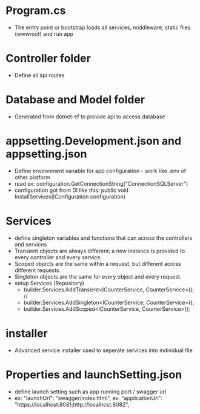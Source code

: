 # Program.cs

- The entry point or bootstrap loads all services, middleware, static files (wwwroot) and run app

# Controller folder

- Define all api routes

# Database and Model folder

- Generated from dotnet-ef to provide api to access database

# appsetting.Development.json and appsetting.json

- Define environment variable for app configuration - work like .env of other platform
- read ex: configuration.GetConnectionString("ConnectionSQLServer")
- configuration got from DI like this: public void InstallServices(IConfiguration configuration)

# Services

- define singleton variables and functions that can across the controllers and services
- Transient objects are always different; a new instance is provided to every controller and every service.
- Scoped objects are the same within a request, but different across different requests.
- Singleton objects are the same for every object and every request.
- setup Services (Repository)
  - builder.Services.AddTransient<ICounterService, CounterService>();  // 
  - builder.Services.AddSingleton<ICounterService, CounterService>();
  - builder.Services.AddScoped<ICounterService, CounterService>();

# installer

- Advanced service installer used to seperate services into individual file

# Properties and launchSetting.json

- define launch setting such as app running port / swagger url
- ex: "launchUrl": "swagger/index.html",
  ex: "applicationUrl": "https://localhost:8081;http://localhost:8082",
